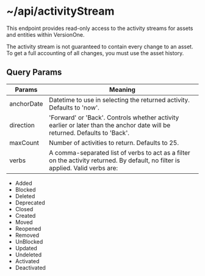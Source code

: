 # ~/api/activityStream

This endpoint provides read-only access to the activity streams for assets and entities within VersionOne.

<aside class="notice">
The activity stream is not guaranteed to contain every change to an asset. To get a full accounting of all changes, you must use the asset history.
</aside>

## Query Params

Params     | Meaning
---------- | -------
anchorDate | Datetime to use in selecting the returned activity. Defaults to 'now'.
direction | 'Forward' or 'Back'. Controls whether activity earlier or later than the anchor date will be returned. Defaults to 'Back'.
maxCount | Number of activities to return. Defaults to 25.
verbs | A comma-separated list of verbs to act as a filter on the activity returned. By default, no filter is applied. Valid verbs are:
* Added
* Blocked
* Deleted
* Deprecated
* Closed
* Created
* Moved
* Reopened
* Removed
* UnBlocked
* Updated
* Undeleted
* Activated
* Deactivated